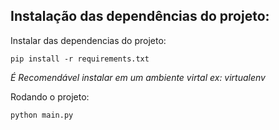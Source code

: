 ## Instalação das dependências do projeto:

Instalar das dependencias do projeto:

`pip install -r requirements.txt`

*É Recomendável instalar em um ambiente virtal ex: virtualenv*

Rodando o projeto:

`python main.py`